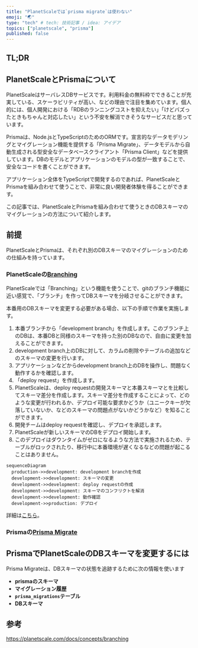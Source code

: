 ```yaml
---
title: "PlanetScaleでは`prisma migrate`は使わない"
emoji: "🌏"
type: "tech" # tech: 技術記事 / idea: アイデア
topics: ["planetscale", "prisma"]
published: false
---
```


## TL;DR

## PlanetScaleとPrismaについて

PlanetScaleはサーバレスDBサービスです。利用料金の無料枠でできることが充実している、スケーラビリティが高い、などの理由で注目を集めています。個人的には、個人開発における「RDBのランニングコストを抑えたい」「けどバズったときもちゃんと対応したい」という不安を解消できそうなサービスだと思っています。

Prismaは、Node.jsとTypeScriptのためのORMです。宣言的なデータモデリングとマイグレーション機能を提供する「Prisma Migrate」、データモデルから自動生成される型安全なデータベースクライアント「Prisma Client」などを提供しています。DBのモデルとアプリケーションのモデルの型が一致することで、安全なコードを書くことができます。

アプリケーション全体をTypeScriptで開発するのであれば、PlanetScaleとPrismaを組み合わせて使うことで、非常に良い開発者体験を得ることができます。

この記事では、PlanetScaleとPrismaを組み合わせて使うときのDBスキーマのマイグレーションの方法について紹介します。

## 前提

PlanetScaleとPrismaは、それぞれ別のDBスキーマのマイグレーションのための仕組みを持っています。

### PlanetScaleの[Branching](https://planetscale.com/docs/concepts/branching)

PlanetScaleでは「Branching」という機能を使うことで、gitのブランチ機能に近い感覚で、「ブランチ」を作ってDBスキーマを分岐させることができます。

本番用のDBスキーマを変更する必要がある場合、以下の手順で作業を実施します。

1. 本番ブランチから「development branch」を作成します。このブランチ上のDBは、本番DBと同様のスキーマを持った別のDBなので、自由に変更を加えることができます。
2. development branch上のDBに対して、カラムの削除やテーブルの追加などのスキーマの変更を行います。
3. アプリケーションなどからdevelopment branch上のDBを操作し、問題なく動作するかを確認します。
4. 「deploy request」を作成します。
5. PlanetScaleは、deploy requestの開発スキーマと本番スキーマとを比較してスキーマ差分を作成します。スキーマ差分を作成することによって、どのような変更が行われるか、デプロイ可能な要求かどうか（ユニークキーが欠落していないか、などのスキーマの問題点がないかどうかなど）を知ることができます。
6. 開発チームはdeploy requestを確認し、デプロイを承認します。
7. PlanetScaleが新しいスキーマのDBをデプロイ開始します。
8. このデプロイはダウンタイムがゼロになるような方法で実施されるため、テーブルがロックされたり、移行中に本番環境が遅くなるなどの問題が起こることはありません。

```mermaid
sequenceDiagram
  production->>development: development branchを作成
  development->>development: スキーマの変更
  development->>development: deploy requestの作成
  development->>development: スキーマのコンフリクトを解消
  development->>development: 動作確認
  development->>production: デプロイ
```

詳細は[こちら](https://planetscale.com/docs/concepts/branching)。

### Prismaの[Prisma Migrate](https://www.prisma.io/docs/concepts/components/prisma-migrate)

<!-- TODO: https://www.prisma.io/docs/concepts/components/prisma-migrate/mental-model#how-prisma-migrate-tracks-the-migration-state -->

## PrismaでPlanetScaleのDBスキーマを変更するには

Prisma Migrateは、DBスキーマの状態を追跡するために次の情報を使います

- **prismaのスキーマ**
- **マイグレーション履歴**
- **`prisma_migrations`テーブル**
- **DBスキーマ**

## 参考

<https://planetscale.com/docs/concepts/branching>

